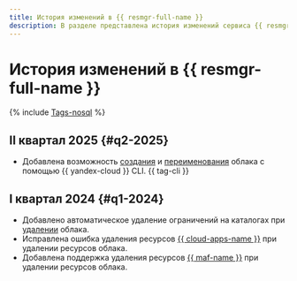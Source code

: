 ```yaml
---
title: История изменений в {{ resmgr-full-name }}
description: В разделе представлена история изменений сервиса {{ resmgr-name }}.
---
```


# История изменений в {{ resmgr-full-name }}

{% include [Tags-nosql](../_includes/release-notes-tags-nosql.md) %}


## II квартал 2025 {#q2-2025}

* Добавлена возможность [создания](./operations/cloud/create.md#cli) и [переименования](./operations/cloud/update.md#cli) облака с помощью {{ yandex-cloud }} CLI. {{ tag-cli }}

## I квартал 2024 {#q1-2024}

* Добавлено автоматическое удаление ограничений на каталогах при [удалении](operations/cloud/delete.md) облака.
* Исправлена ошибка удаления ресурсов [{{ cloud-apps-name }}](../cloud-apps/) при удалении ресурсов облака.
* Добавлена поддержка удаления ресурсов [{{ maf-name }}](../managed-airflow/) при удалении ресурсов облака.
